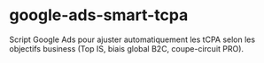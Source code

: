 # google-ads-smart-tcpa
Script Google Ads pour ajuster automatiquement les tCPA selon les objectifs business (Top IS, biais global B2C, coupe-circuit PRO).
